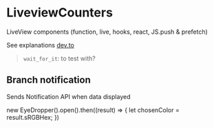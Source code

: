 # LiveviewCounters

LiveView components (function, live, hooks, react, JS.push & prefetch)

See explanations [dev.to](https://dev.to/ndrean/notes-on-liveview-components-and-js-interactions-22gh)

> `wait_for_it`: to test with?

## Branch notification

Sends Notification API when data displayed

new EyeDropper().open().then((result) => {
    let chosenColor = result.sRGBHex;
})
